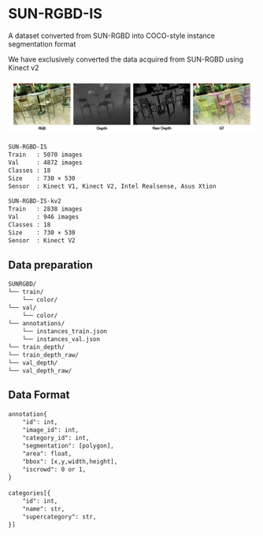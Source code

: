 # SUN-RGBD-IS
A dataset converted from SUN-RGBD into COCO-style instance segmentation format

We have exclusively converted the data acquired from SUN-RGBD using Kinect v2

![image](./img/img1.jpg)

```
SUN-RGBD-IS
Train   : 5070 images
Val     : 4872 images
Classes : 18
Size    : 730 × 530
Sensor  : Kinect V1, Kinect V2, Intel Realsense, Asus Xtion
```

```
SUN-RGBD-IS-kv2
Train   : 2838 images
Val     : 946 images
Classes : 18
Size    : 730 × 530
Sensor  : Kinect V2
```
## Data preparation

```
SUNRGBD/
└── train/
    └── color/
└── val/
    └── color/
└── annotations/
    └── instances_train.json
    └── instances_val.json
└── train_depth/
└── train_depth_raw/
└── val_depth/
└── val_depth_raw/
```

## Data Format
```
annotation{
    "id": int,
    "image_id": int,
    "category_id": int,
    "segmentation": [polygon],
    "area": float,
    "bbox": [x,y,width,height],
    "iscrowd": 0 or 1,
}

categories[{
    "id": int,
    "name": str,
    "supercategory": str,
}]
```
